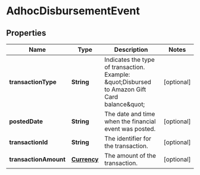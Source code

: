 
# AdhocDisbursementEvent

## Properties
Name | Type | Description | Notes
------------ | ------------- | ------------- | -------------
**transactionType** | **String** | Indicates the type of transaction.  Example: \&quot;Disbursed to Amazon Gift Card balance\&quot; |  [optional]
**postedDate** | **String** | The date and time when the financial event was posted. |  [optional]
**transactionId** | **String** | The identifier for the transaction. |  [optional]
**transactionAmount** | [**Currency**](Currency.md) | The amount of the transaction. |  [optional]



